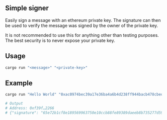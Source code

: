 ## Simple signer

Easily sign a message with an ethereum private key. The signature can then be used to verify the message was signed by the owner of the private key.

It is not recommended to use this for anything other than testing purposes. The best security is to never expose your private key.

## Usage

```bash
cargo run "<message>" "<private-key>"
```

## Example

```bash
cargo run "Hello World" "0xac0974bec39a17e36ba4a6b4d238ff944bacb478cbed5efcae784d7bf4f2ff80"

# Output
# Address: 0xf39f…2266
# {"signature": "65e72b1cf8e189569963750e10ccb88fe89389daeeb8b735277d59cd6885ee823eb5a6982b540f185703492dab77b863a88ce01f27e21ade8b2879c10fc9e6531c", "message": "Hello World"}
```
